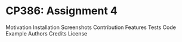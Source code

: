 # CP386: Assignment 4
Motivation
Installation
Screenshots
Contribution
Features
Tests
Code Example
Authors
Credits
License
 
